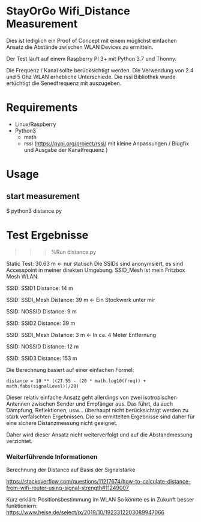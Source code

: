 # StayOrGo Wifi_Distance Measurement


Dies ist lediglich ein Proof of Concept mit einem möglichst einfachen Ansatz die Abstände zwischen 
WLAN Devices zu ermitteln.

Der Test läuft auf einem Raspberry PI 3+ mit Python 3.7 und Thonny. 

Die Frequenz / Kanal sollte berücksichtigt werden. Die Verwendung von 2.4 und 5 Ghz WLAN erhebliche Unterschiede. 
Die rssi Bibliothek wurde ertüchtigt die Senedfrequenz mit auszugeben. 
 
# Requirements
* Linux/Raspberry 
* Python3
  * math
  * rssi (https://pypi.org/project/rssi/ mit kleine Anpassungen / Biugfix und Ausgabe der Kanalfrequenz )

# Usage
## start measurement
$ python3 distance.py


# Test Ergebnisse  
>>> %Run distance.py

Static Test: 30.63 m <- nur statisch 
Die SSIDs sind anonymsiert, es sind Accesspoint in meiner direkten Umgebung. 
SSID_Mesh ist mein Fritzbox Mesh WLAN. 

SSID:  SSID1  Distance: 14 m

SSID:  SSDI_Mesh  Distance: 39 m <- Ein Stockwerk unter mir 

SSID:  NOSSID   Distance: 9 m

SSID:  SSID2  Distance: 39 m

SSID:  SSDI_Mesh  Distance: 3 m <- In ca. 4 Meter Entfernung 

SSID:  NOSSID  Distance: 12 m 

SSID:  SSID3  Distance: 153 m


Die Berechnung basiert auf einer einfachen Formel: 

`distance = 10 ** ((27.55 - (20 * math.log10(freq)) + math.fabs(signalLevel))/20)`

Dieser relativ einfache Ansatz geht allerdings von zwei isotropischen Antennen zwischen Sender und Empfänger aus. 
Das führt, da auch Dämpfung, Reflektionen, usw... überhaupt nicht berücksichtigt werden 
zu stark verfälschten Ergebnissen. Die so ermittelten Ergebnisse sind daher für eine sichere 
Distanzmessung nicht geeignet.  

Daher wird dieser Ansatz nicht weiterverfolgt und auf die Abstandmessung verzichtet. 

### Weiterführende Informationen 
 
Berechnung der Distance auf Basis der Signalstärke

https://stackoverflow.com/questions/11217674/how-to-calculate-distance-from-wifi-router-using-signal-strength#11249007

Kurz erklärt: Positionsbestimmung im WLAN
So könnte es in Zukunft besser funktioniern:
https://www.heise.de/select/ix/2019/10/1923312203089947066






